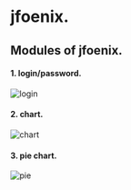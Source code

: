 # jfoenix.

## Modules of jfoenix.

#### 1. login/password.
![login](https://user-images.githubusercontent.com/39569512/90223992-ae69ba00-de17-11ea-91a7-104e0bea2c01.png)

#### 2. chart.
![chart](https://user-images.githubusercontent.com/39569512/90249066-7af05500-de42-11ea-9564-ded658d13831.png)

#### 3. pie chart.
![pie](https://user-images.githubusercontent.com/39569512/90278205-b2c1c180-de6f-11ea-975f-d9005669085b.png)




